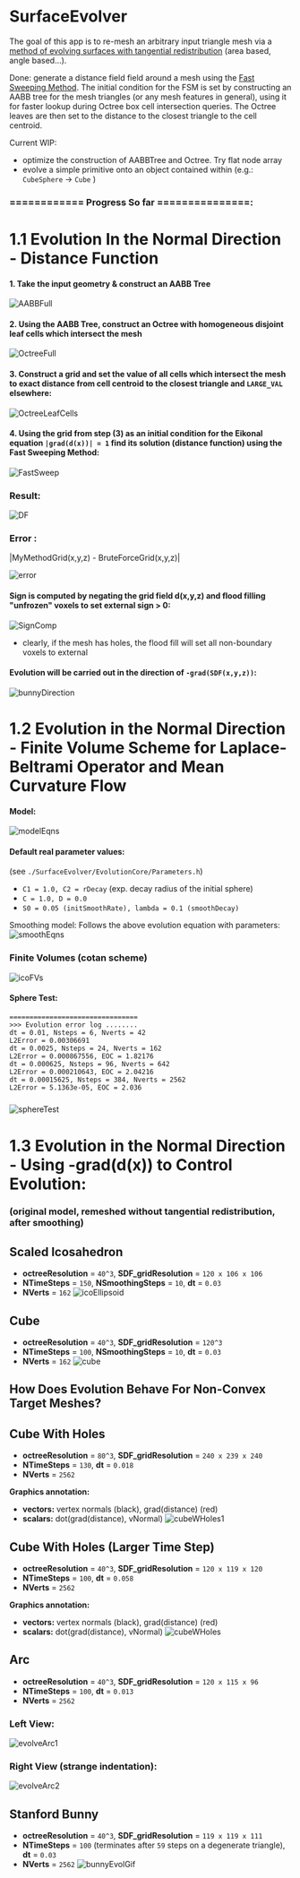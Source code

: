 # SurfaceEvolver

The goal of this app is to re-mesh an arbitrary input triangle mesh via a [method of evolving surfaces with tangential redistribution](http://www.math.sk/mikula/mrss_SISC.pdf) (area based, angle based...).

Done: generate a distance field field around a mesh using the [Fast Sweeping Method](https://graphics.stanford.edu/courses/cs468-03-fall/Papers/zhao_fastsweep1.pdf). The initial condition for the FSM is set by constructing an AABB tree for the mesh triangles (or any mesh features in general), using it for faster lookup during Octree box cell intersection queries. The Octree leaves are then set to the distance to the closest triangle to the cell centroid.

Current WIP: 

- optimize the construction of AABBTree and Octree. Try flat node array
- evolve a simple primitive onto an object contained within (e.g.: `CubeSphere` -> `Cube` )

### ============ Progress So far ===============:

# 1.1 Evolution In the Normal Direction - Distance Function

#### 1. Take the input geometry & construct an AABB Tree
![AABBFull](https://github.com/MCInversion/SurfaceEvolverDevelop/blob/master/SurfaceEvolver/Images/BunnyAABBNodes.jpg)

#### 2. Using the AABB Tree, construct an Octree with homogeneous disjoint leaf cells which intersect the mesh

![OctreeFull](https://github.com/MCInversion/SurfaceEvolverDevelop/blob/master/SurfaceEvolver/Images/BunnyOctreeFull.jpg)

#### 3. Construct a grid and set the value of all cells which intersect the mesh to exact distance from cell centroid to the closest triangle and `LARGE_VAL` elsewhere:
![OctreeLeafCells](https://github.com/MCInversion/SurfaceEvolverDevelop/blob/master/SurfaceEvolver/Images/BunnyOctreeLeafCells.jpg)

#### 4. Using the grid from step (3) as an initial condition for the Eikonal equation `|grad(d(x))| = 1` find its solution (distance function) using the Fast Sweeping Method:
![FastSweep](https://github.com/MCInversion/SurfaceEvolverDevelop/blob/master/SurfaceEvolver/Images/FS_resized.gif)

### Result:
![DF](https://github.com/MCInversion/SurfaceEvolverDevelop/blob/master/SurfaceEvolver/Images/BunnySDF_FS.jpg)
### Error :
|MyMethodGrid(x,y,z) - BruteForceGrid(x,y,z)|

![error](https://github.com/MCInversion/SurfaceEvolverDevelop/blob/master/SurfaceEvolver/Images/BunnySDF_FS_Error.jpg)

#### Sign is computed by negating the grid field d(x,y,z) and flood filling "unfrozen" voxels to set external sign > 0:
![SignComp](https://github.com/MCInversion/SurfaceEvolverDevelop/blob/master/SurfaceEvolver/Images/BunnySDF_Sign.jpg)

- clearly, if the mesh has holes, the flood fill will set all non-boundary voxels to external

#### Evolution will be carried out in the direction of `-grad(SDF(x,y,z))`:
![bunnyDirection](https://github.com/MCInversion/SurfaceEvolverDevelop/blob/master/SurfaceEvolver/Images/EvolutionInBunyDirection3D.jpg)

# 1.2 Evolution in the Normal Direction - Finite Volume Scheme for Laplace-Beltrami Operator and Mean Curvature Flow
#### Model:
![modelEqns](https://github.com/MCInversion/SurfaceEvolverDevelop/blob/master/SurfaceEvolver/Images/EvolutionModel.jpg)
#### Default real parameter values:
(see `./SurfaceEvolver/EvolutionCore/Parameters.h`)
- `C1 = 1.0, C2 = rDecay` (exp. decay radius of the initial sphere)
- `C = 1.0, D = 0.0`
- `S0 = 0.05 (initSmoothRate), lambda = 0.1 (smoothDecay)`

Smoothing model: Follows the above evolution equation with parameters:
![smoothEqns](https://github.com/MCInversion/SurfaceEvolverDevelop/blob/master/SurfaceEvolver/Images/SmoothingModel.jpg)

### Finite Volumes (cotan scheme)
![icoFVs](https://github.com/MCInversion/SurfaceEvolverDevelop/blob/master/SurfaceEvolver/Images/IcoSphereFVBuilding.gif)

#### Sphere Test:
```
================================
>>> Evolution error log ........
dt = 0.01, Nsteps = 6, Nverts = 42
L2Error = 0.00306691
dt = 0.0025, Nsteps = 24, Nverts = 162
L2Error = 0.000867556, EOC = 1.82176
dt = 0.000625, Nsteps = 96, Nverts = 642
L2Error = 0.000210643, EOC = 2.04216
dt = 0.00015625, Nsteps = 384, Nverts = 2562
L2Error = 5.1363e-05, EOC = 2.036
```

##### 
![sphereTest](https://github.com/MCInversion/SurfaceEvolverDevelop/blob/master/SurfaceEvolver/Images/ShrinkingSphere.gif)

# 1.3 Evolution in the Normal Direction - Using -grad(d(x)) to Control Evolution:
### (original model, remeshed without tangential redistribution,  after smoothing)
## Scaled Icosahedron
- **octreeResolution** = `40^3`, **SDF_gridResolution** = `120 x 106 x 106`
- **NTimeSteps** = `150`, **NSmoothingSteps** = `10`, **dt** = `0.03`
- **NVerts** = `162`
![icoEllipsoid](https://github.com/MCInversion/SurfaceEvolverDevelop/blob/master/SurfaceEvolver/Images/IcoSphereBasicRemesh.jpg)

## Cube
- **octreeResolution** = `40^3`, **SDF_gridResolution** = `120^3`
- **NTimeSteps** = `100`, **NSmoothingSteps** = `10`, **dt** = `0.03`
- **NVerts** = `162`
![cube](https://github.com/MCInversion/SurfaceEvolverDevelop/blob/master/SurfaceEvolver/Images/CubeBasicRemesh.jpg)

## How Does Evolution Behave For Non-Convex Target Meshes?

## Cube With Holes
- **octreeResolution** = `80^3`, **SDF_gridResolution** = `240 x 239 x 240`
- **NTimeSteps** = `130`, **dt** = `0.018`
- **NVerts** = `2562`

**Graphics annotation:**
- **vectors:** vertex normals (black), grad(distance) (red)
- **scalars:** dot(grad(distance), vNormal)
![cubeWHoles1](https://github.com/MCInversion/SurfaceEvolverDevelop/blob/master/SurfaceEvolver/Images/ToCubeWithHolesWDotProducts.gif)

## Cube With Holes (Larger Time Step)
- **octreeResolution** = `40^3`, **SDF_gridResolution** = `120 x 119 x 120`
- **NTimeSteps** = `100`, **dt** = `0.058`
- **NVerts** = `2562`

**Graphics annotation:**
- **vectors:** vertex normals (black), grad(distance) (red)
- **scalars:** dot(grad(distance), vNormal)
![cubeWHoles](https://github.com/MCInversion/SurfaceEvolverDevelop/blob/master/SurfaceEvolver/Images/CubeWithHolesLargeStep.gif)

## Arc
- **octreeResolution** = `40^3`, **SDF_gridResolution** = `120 x 115 x 96`
- **NTimeSteps** = `100`, **dt** = `0.013`
- **NVerts** = `2562`
### Left View:
![evolveArc1](https://github.com/MCInversion/SurfaceEvolverDevelop/blob/master/SurfaceEvolver/Images/evolUpdateSend1.gif)
### Right View (strange indentation):
![evolveArc2](https://github.com/MCInversion/SurfaceEvolverDevelop/blob/master/SurfaceEvolver/Images/evolUpdateSend2.gif)

## Stanford Bunny
- **octreeResolution** = `40^3`, **SDF_gridResolution** = `119 x 119 x 111`
- **NTimeSteps** = `100` (terminates after `59` steps on a degenerate triangle), **dt** = `0.03`
- **NVerts** = `2562`
![bunnyEvolGif](https://github.com/MCInversion/SurfaceEvolverDevelop/blob/master/SurfaceEvolver/Images/BunnyEvolution.gif)

